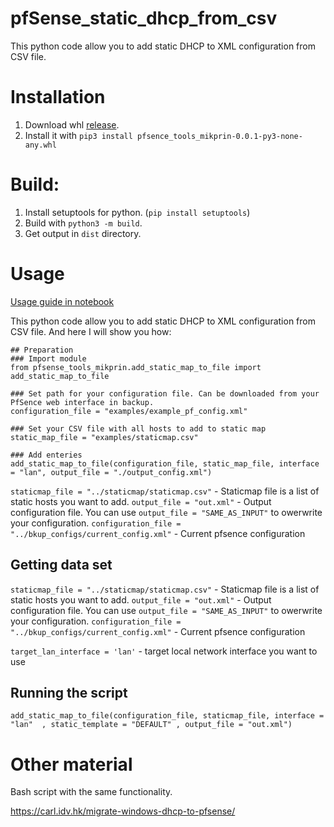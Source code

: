 # pfSense_static_dhcp_from_csv
This python code allow you to add static DHCP to XML configuration from CSV file.

# Installation

1. Download whl  [release](https://github.com/mikprin/pfSense_tools_mikprin/releases).
1. Install it with `pip3 install pfsence_tools_mikprin-0.0.1-py3-none-any.whl`

# Build:
1. Install setuptools for python. (`pip install setuptools`)
1. Build with `python3 -m build`.
1. Get output in `dist` directory.

# Usage

 [Usage guide in notebook](https://github.com/mikprin/pfSense_tools_mikprin/blob/master/guide.ipynb) 

This python code allow you to add static DHCP to XML configuration from CSV file. And here I will show you how:

```
## Preparation
### Import module
from pfsense_tools_mikprin.add_static_map_to_file import add_static_map_to_file

### Set path for your configuration file. Can be downloaded from your PfSence web interface in backup.
configuration_file = "examples/example_pf_config.xml" 

### Set your CSV file with all hosts to add to static map
static_map_file = "examples/staticmap.csv" 

### Add enteries
add_static_map_to_file(configuration_file, static_map_file, interface = "lan", output_file = "./output_config.xml")
```

`staticmap_file = "../staticmap/staticmap.csv"` - Staticmap file is a list of static hosts you want to add.
`output_file = "out.xml"` - Output configuration file. You can use `output_file = "SAME_AS_INPUT"` to owerwrite your configuration.
`configuration_file = "../bkup_configs/current_config.xml"` - Current pfsence configuration


## Getting data set

`staticmap_file = "../staticmap/staticmap.csv"` - Staticmap file is a list of static hosts you want to add.
`output_file = "out.xml"` - Output configuration file. You can use `output_file = "SAME_AS_INPUT"` to owerwrite your configuration.
`configuration_file = "../bkup_configs/current_config.xml"` - Current pfsence configuration

`target_lan_interface = 'lan'` - target local network interface you want to use

## Running the script

`add_static_map_to_file(configuration_file, staticmap_file, interface = "lan"  , static_template = "DEFAULT" , output_file = "out.xml")`



# Other material

Bash script with the same functionality.

https://carl.idv.hk/migrate-windows-dhcp-to-pfsense/
